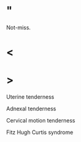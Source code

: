 # "

Not-miss.

# <

# >

Uterine tenderness

Adnexal tenderness

Cervical motion tenderness

Fitz Hugh Curtis syndrome

